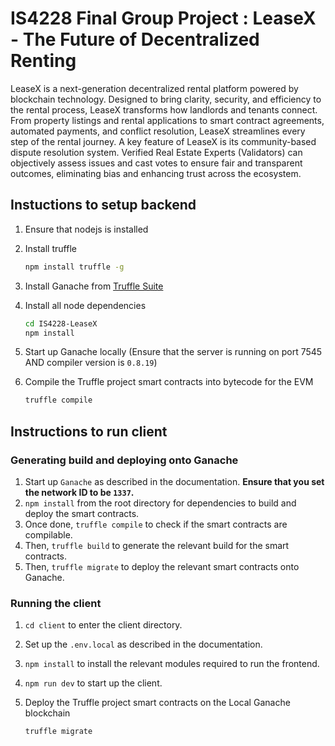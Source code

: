 # IS4228 Final Group Project : LeaseX - The Future of Decentralized Renting
LeaseX is a next-generation decentralized rental platform powered by blockchain technology. Designed to bring clarity, security, and efficiency to the rental process, LeaseX transforms how landlords and tenants connect. From property listings and rental applications to smart contract agreements, automated payments, and conflict resolution, LeaseX streamlines every step of the rental journey. A key feature of LeaseX is its community-based dispute resolution system. Verified Real Estate Experts (Validators) can objectively assess issues and cast votes to ensure fair and transparent outcomes, eliminating bias and enhancing trust across the ecosystem.

## Instuctions to setup backend

1. Ensure that nodejs is installed

2. Install truffle

   ```bash
   npm install truffle -g
   ```

3. Install Ganache from [Truffle Suite](https://trufflesuite.com/ganache/)

4. Install all node dependencies

   ```bash
   cd IS4228-LeaseX
   npm install
   ```

5. Start up Ganache locally (Ensure that the server is running on port 7545 AND compiler version is `0.8.19`)

6. Compile the Truffle project smart contracts into bytecode for the EVM

   ```bash
   truffle compile
   ```
## Instructions to run client

### Generating build and deploying onto Ganache

1. Start up `Ganache` as described in the documentation. **Ensure that you set the network ID to be `1337`.**
1. `npm install` from the root directory for dependencies to build and deploy the smart contracts.
1. Once done, `truffle compile` to check if the smart contracts are compilable.
1. Then, `truffle build` to generate the relevant build for the smart contracts.
1. Then, `truffle migrate` to deploy the relevant smart contracts onto Ganache.

### Running the client

1. `cd client` to enter the client directory.
2. Set up the `.env.local` as described in the documentation.
3. `npm install` to install the relevant modules required to run the frontend.
4. `npm run dev` to start up the client.

7. Deploy the Truffle project smart contracts on the Local Ganache blockchain

   ```bash
   truffle migrate
   ```
